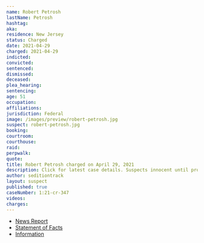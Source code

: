 ```yaml
---
name: Robert Petrosh
lastName: Petrosh
hashtag:
aka:
residence: New Jersey
status: Charged
date: 2021-04-29
charged: 2021-04-29
indicted:
convicted: 
sentenced:
dismissed: 
deceased:
plea_hearing:
sentencing:
age: 51
occupation:
affiliations:
jurisdiction: Federal
image: /images/preview/robert-petrosh.jpg
suspect: robert-petrosh.jpg
booking:
courtroom:
courthouse:
raid:
perpwalk:
quote:
title: Robert Petrosh charged on April 29, 2021
description: Click for latest case details. Suspects innocent until proven guilty.
author: seditiontrack
layout: suspect
published: true
caseNumber: 1:21-cr-347
videos:
charges:
---
```

- [News Report](https://www.nj.com/news/2021/05/grandmother-helped-tip-off-fbi-about-nj-man-charged-with-being-at-capitol-riot-feds-say.html)
- [Statement of Facts](https://www.justice.gov/usao-dc/case-multi-defendant/file/1392101/download)
- [Information](https://www.justice.gov/usao-dc/case-multi-defendant/file/1413451/download)
